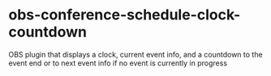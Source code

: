 # obs-conference-schedule-clock-countdown
OBS plugin that displays a clock, current event info, and a countdown to the event end or to next event info if no event is currently in progress
